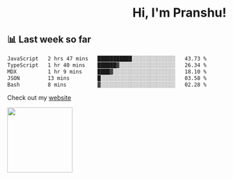 <div align="right" >
   
   <H1>Hi, I'm Pranshu!</H1>

</div>

## 📊 Last week so far
<!--START_SECTION:waka-->

```txt
JavaScript   2 hrs 47 mins   ███████████░░░░░░░░░░░░░░   43.73 %
TypeScript   1 hr 40 mins    ██████▓░░░░░░░░░░░░░░░░░░   26.34 %
MDX          1 hr 9 mins     ████▓░░░░░░░░░░░░░░░░░░░░   18.10 %
JSON         13 mins         █░░░░░░░░░░░░░░░░░░░░░░░░   03.58 %
Bash         8 mins          ▓░░░░░░░░░░░░░░░░░░░░░░░░   02.28 %
```

<!--END_SECTION:waka-->

Check out my [website](https://pranshu05.vercel.app)

<img align="left" width="150" src="https://user-images.githubusercontent.com/70943732/209951571-93b7afe5-f523-4683-b725-5d94b287e94e.png">

